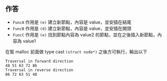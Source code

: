 ## 作答

- `FuncA` 作用是 `(e)` 建立新節點，內容是 value，並安插在結尾
- `FuncB` 作用是 `(d)` 建立新節點，內容是 value，並安插在開頭
- `FuncC` 作用是 `(e)` 找到節點內容為 value2 的節點，並在之後插入新節點，內容為 value1

在幫 malloc 前面做 type cast `(struct node*)` 之後方可執行，輸出以下

```
Traversal in forward direction
48 51 63 72 86
Traversal in reverse direction
86 72 63 51 48
```

